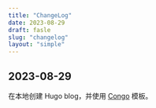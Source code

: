```yaml
---
title: "ChangeLog"
date: 2023-08-29
draft: fasle
slug: "changelog"
layout: "simple"
---
```


## 2023-08-29

在本地创建 Hugo blog，并使用 [Congo](https://jpanther.github.io/congo/) 模板。
